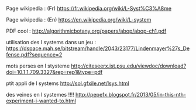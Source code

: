 
Page wikipedia : (Fr) https://fr.wikipedia.org/wiki/L-Syst%C3%A8me

Page wikipedia : (En) https://en.wikipedia.org/wiki/L-system

PDF cool : http://algorithmicbotany.org/papers/abop/abop-ch1.pdf


utilisation des l systems dans un jeu : https://dspace.mah.se/bitstream/handle/2043/23177/Lindenmayer%27s_Defense.pdf?sequence=2

mots perses en l stysteme http://citeseerx.ist.psu.edu/viewdoc/download?doi=10.1.1.709.3327&rep=rep1&type=pdf

ptit appli de l systems http://sol.gfxile.net/lsys.html

des veines en l systemes !!!! http://pepefx.blogspot.fr/2013/05/in-this-nth-experiment-i-wanted-to.html

